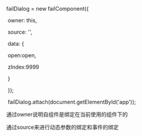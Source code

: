 failDialog = new failComponent({

​                owner: this,

​                source: '<x-cal open="{{open}}" />',

​                data: {

​                    open:open,

​                    zIndex:9999

​                }

​            });

​            failDialog.attach(document.getElementById('app'));



通过owner说明自组件是绑定在当前使用的组件下的

通过source来进行动态参数的绑定和事件的绑定